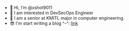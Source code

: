 - 👋 Hi, I’m @xshot9011
- 👀 I am interested in DevSecOps Engineer
- 🤗 I am a senior at KMITL major in computer engineering.
- 😎 I'm start writing a blog ^-^: [link](https://medium.com/@sedthawut.athena)
<!---
xshot9011/xshot9011 is a ✨ special ✨ repository because its `README.md` (this file) appears on your GitHub profile.
You can click the Preview link to take a look at your changes.
--->
